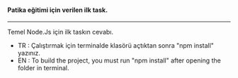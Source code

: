 #### Patika eğitimi için verilen ilk task.
---
Temel Node.Js için ilk taskın cevabı.

* TR : Çalıştırmak için terminalde klasörü açtıktan sonra "npm install" yazınız.
* EN : To build the project, you must run "npm install" after opening the folder in terminal. 
